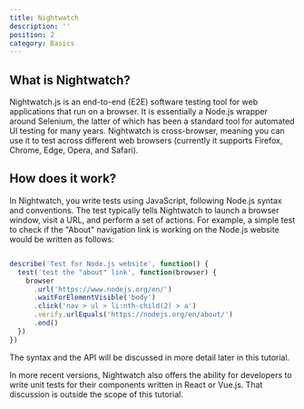 ```yaml
---
title: Nightwatch
description: ''
position: 2
category: Basics
---
```


## What is Nightwatch?

Nightwatch.js is an end-to-end (E2E) software testing tool for web applications that run on a browser. It is essentially a Node.js wrapper around Selenium, the latter of which has been a standard tool for automated UI testing for many years. Nightwatch is cross-browser, meaning you can use it to test across different web browsers (currently it supports Firefox, Chrome, Edge, Opera, and Safari).

## How does it work?

In Nightwatch, you write tests using JavaScript, following Node.js syntax and conventions. The test typically tells Nightwatch to launch a browser window, visit a URL, and perform a set of actions. For example, a simple test to check if the "About" navigation link is working on the Node.js website would be written as follows:

```js

describe('Test for Node.js website', function() {
  test('test the "about" link', function(browser) {
    browser
      .url('https://www.nodejs.org/en/')
      .waitForElementVisible('body')
      .click('nav > ul > li:nth-child(2) > a')
      .verify.urlEquals('https://nodejs.org/en/about/')
      .end()
  })
})
```

The syntax and the API will be discussed in more detail later in this tutorial.

<alert>
    In more recent versions, Nightwatch also offers the ability for developers to write unit tests for their components written in React or Vue.js. That discussion is outside the scope of this tutorial.
</alert>
